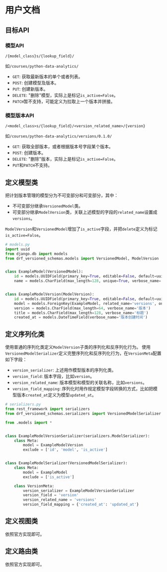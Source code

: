 # 用户文档

## 目标API

### 模型API

`/{model_class}s/{lookup_field}/`

如`/courses/python-data-analytics/`

- `GET`: 获取最新版本的单个或者列表。
- `POST`: 创建模型及版本。
- `PUT`: 创建新版本。
- `DELETE`: "删除"模型，实际上是标记`is_active=False`。
- `PATCH`暂不支持，可能定义为拉取上一个版本并拼接。

### 模型版本API

`/<model_class>s/{lookup_field}/<version_related_name>/{version}`

如`/courses/python-data-analytics/versions/0.1.0/`

- `GET`: 获取全部版本，或者根据版本号字段某个版本。
- `POST`: 创建版本。
- `DELETE`: "删除"版本，实际上是标记`is_active=False`。
- `PUT`和`PATCH`不支持。

## 定义模型类

把计划版本管理的模型分为不可变部分和可变部分，其中：
- 不可变部分继承`VersionedModel`类。
- 可变部分继承`ModelVersion`类，关联上述模型的字段的`related_name`设置成`versions`。

`ModelVersion`和`VersionedModel`增加了`is_active`字段，并把`delete`定义为标记`is_active=False`。

```python
# models.py
import uuid
from django.db import models
from drf_versioned_schemas.models import VersionedModel, ModelVersion


class ExampleModel(VersionedModel):
    id = models.UUIDField(primary_key=True, editable=False, default=uuid.uuid4, verbose_name='ID')
    name = models.CharField(max_length=128, unique=True, verbose_name='名称')


class ExampleModelVersion(ModelVersion):
    id = models.UUIDField(primary_key=True, editable=False, default=uuid.uuid4, verbose_name='版本ID')
    model = models.ForeignKey(ExampleModel, related_name='versions', on_delete=models.CASCADE, verbose_name='数据模型')
    version = models.CharField(max_length=64, verbose_name='版本')
    title = models.CharField(max_length=128, verbose_name='标题')
    created_at = models.DateTimeField(verbose_name='版本创建时间')
```

## 定义序列化类

使用普通的序列化类定义`ModelVersion`子类的序列化和反序列化行为。
使用`VersionedModelSerializer`定义完整序列化和反序列化行为，在`VersionMeta`配置如下字段：
- `version_serializer`: 上述用作模型版本的序列化类。
- `version_field`: 版本字段，比如`version`。
- `version_related_name`: 版本模型和模型的关联名称，比如`versions`。
- `version_field_mapping`: 序列化时用作规定模型字段转换的方式，比如把模型版本`created_at`定义为模型`updated_at`。

```python
# serializers.py
from rest_framework import serializers
from drf_versioned_schemas.serializers import VersionedModelSerializer

from .models import *


class ExampleModelVersionSerializer(serializers.ModelSerializer):
    class Meta:
        model = ExampleModelVersion
        exclude = ['id', 'model', 'is_active']


class ExampleModelSerializer(VersionedModelSerializer):
    class Meta:
        model = ExampleModel
        exclude = ['is_active']

    class VersionMeta:
        version_serializer = ExampleModelVersionSerializer
        version_field = 'version'
        version_related_name = 'versions'
        version_field_mapping = {'created_at': 'updated_at'}
```

## 定义视图类

依照官方实现即可。


## 定义路由类

依照官方实现即可。
